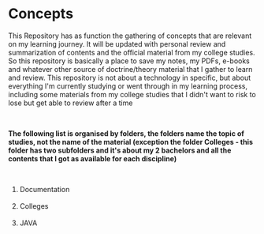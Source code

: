 <h1>Concepts</h1>
<p>This Repository has as function the gathering of concepts that are relevant on my learning journey. It will be updated with personal review and summarization of contents and the official material from my college studies. So this repository is basically a place to save my notes, my PDFs, e-books and whatever other source of doctrine/theory material that I gather to learn and review. This repository is not about a technology in specific, but about everything I'm currently studying or went through in my learning process, including some materials from my college studies that I didn't want to risk to lose but get able to review after a time</p> 
</br>
<p><strong>The following list is organised by folders, the folders name the topic of studies, not the name of the material (exception the folder Colleges - this folder has two subfolders and it's about my 2 bachelors and all the contents that I got as available for each discipline)</strong></p>
</br>
<ol>
  <li>Documentation</li></br>
  <li>Colleges</li></br>
  <li>JAVA</li></br>
</ol>
